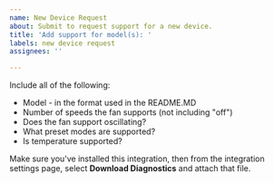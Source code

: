 ```yaml
---
name: New Device Request
about: Submit to request support for a new device.
title: 'Add support for model(s): '
labels: new device request
assignees: ''

---
```


Include all of the following:
 - Model - in the format used in the README.MD
- Number of speeds the fan supports (not including "off")
- Does the fan support oscillating?
- What preset modes are supported?
- Is temperature supported?

Make sure you've installed this integration, then from the integration settings page, select **Download Diagnostics** and attach that file.
